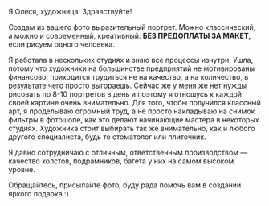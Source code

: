 Я Олеся, художница. Здравствуйте!

Создам из вашего фото выразительный портрет. Можно классический, а можно и современный, креативный. **БЕЗ ПРЕДОПЛАТЫ ЗА МАКЕТ,** если рисуем одного человека.

Я работала в нескольких студиях и знаю все процессы изнутри. Ушла, потому что художники на большинстве предприятий не мотивированы финансово, приходится трудиться не на качество, а на количество, в результате чего просто выгораешь.
Сейчас же у меня же нет нужды рисовать по 8-10 портретов в день и поэтому я отношусь к каждой своей картине очень внимательно. 
Для того, чтобы получился классный арт, я проделываю огромный труд, а не просто накладываю на снимок фильтры в фотошопе, 
как это делают начинающие мастера в некоторых студиях. Художника стоит выбирать так же внимательно, 
как и любого другого специалиста, будь то стоматолог или плиточник. 

Я давно сотрудничаю с отличным, ответственным производством — качество холстов, подрамников, багета у них на самом высоком уровне.

Обращайтесь, присылайте фото, буду рада помочь вам в создании яркого подарка :)